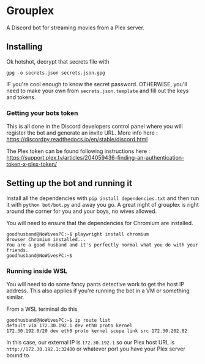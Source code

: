 # Grouplex
A Discord bot for streaming movies from a Plex server.

## Installing
Ok hotshot, decrypt that secrets file with

`gpg -o secrets.json secrets.json.gpg`

IF you're cool enough to know the secret password. OTHERWISE, you'll need to make your own from `secrets.json.template` and fill out the keys and tokens.

### Getting your bots token
This is all done in the Discord developers control panel where you will register the bot and generate an invite URL. More info here : https://discordpy.readthedocs.io/en/stable/discord.html

The Plex token can be found following instructions here : https://support.plex.tv/articles/204059436-finding-an-authentication-token-x-plex-token/

## Setting up the bot and running it
Install all the dependencies with `pip install dependencies.txt` and then run it with `python bot/bot.py` and away you go. A great night of grouplex is right around the corner for you and your boys, no wives allowed.

You will need to ensure that the dependencies for Chromium are installed.

```console
goodhusband@NoWivesPC:~$ playwright install chromium
Browser Chromium installed...
You are a good husband and it's perfectly normal what you do with your friends.
goodhusband@NoWivesPC:~$
```

### Running inside WSL
You will need to do some fancy pants detective work to get the host IP address. This also applies if you're running the bot in a VM or something similar. 

From a WSL terminal do this
```console
goodhusband@NoWivesPC:~$ ip route list
default via 172.30.192.1 dev eth0 proto kernel
172.30.192.0/20 dev eth0 proto kernel scope link src 172.30.202.82
```
In this case, our external IP is `172.30.192.1` so our Plex host URL is `http://172.30.192.1:32400` or whatever port you have your Plex server bound to.